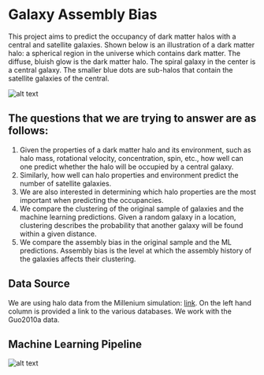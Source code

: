 # Galaxy Assembly Bias

This project aims to predict the occupancy of dark matter halos with a central and satellite galaxies. Shown below is an illustration of a dark matter halo: a spherical region in the universe which contains dark matter. The diffuse, bluish glow is the dark matter halo. The spiral galaxy in the center is a central galaxy. The smaller blue dots are sub-halos that contain the satellite galaxies of the central.    

![alt text](https://github.com/sxk1031/Assembly_Bias/blob/master/notebooks/DM_halo.jpeg)

## The questions that we are trying to answer are as follows:
1. Given the properties of a dark matter halo and its environment, such as halo mass, rotational velocity, concentration, spin, etc., how well can one predict whether the halo will be occupied by a central galaxy. 
2. Similarly, how well can halo properties and environment predict the number of satellite galaxies. 
3. We are also interested in determining which halo properties are the most important when predicting the occupancies.
4. We compare the clustering of the original sample of galaxies and the machine learning predictions. Given a random galaxy in a location, clustering describes the probability that another galaxy will be found within a given distance.
5. We compare the assembly bias in the original sample and the ML predictions. Assembly bias is the level at which the assembly history of the galaxies affects their clustering. 

## Data Source
We are using halo data from the Millenium simulation: [link](http://gavo.mpa-garching.mpg.de/Millennium/). On the left hand column is provided a link to the various databases. We work with the Guo2010a data.

## Machine Learning Pipeline
![alt text](https://github.com/sxk1031/Assembly_Bias/blob/master/notebooks/ml-pipeline.jpg)

